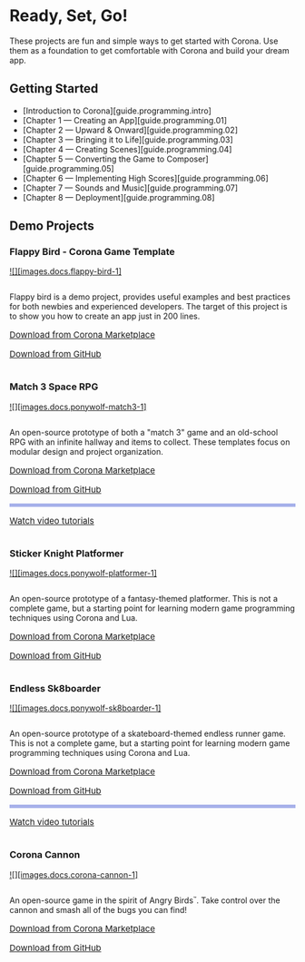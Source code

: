 
# Ready, Set, Go!

These projects are fun and simple ways to get started with Corona. Use them as a foundation to get comfortable with Corona and build your dream app.

## Getting Started

<div class="guides-toc">

* [Introduction to Corona][guide.programming.intro]
* [Chapter 1 &mdash; Creating an App][guide.programming.01]
* [Chapter 2 &mdash; Upward &amp; Onward][guide.programming.02]
* [Chapter 3 &mdash; Bringing it to Life][guide.programming.03]
* [Chapter 4 &mdash; Creating Scenes][guide.programming.04]
* [Chapter 5 &mdash; Converting the Game to Composer][guide.programming.05]
* [Chapter 6 &mdash; Implementing High Scores][guide.programming.06]
* [Chapter 7 &mdash; Sounds and Music][guide.programming.07]
* [Chapter 8 &mdash; Deployment][guide.programming.08]

</div>

<style>

.fa-list-element {
    font-size: 15px;
    border: 0px;
    margin-top: 8px;
}
.fa-list-element-tile {
    margin-top: 0px;
}

</style>


## Demo Projects

<!--- Flappy Bird - Corona Game Template -->

### Flappy Bird - Corona Game Template

<div class="float-left" style="max-width: 280px; margin-top: 2px; margin-bottom: 14px;">

[![][images.docs.flappy-bird-1]](https://marketplace.coronalabs.com/app-templates/flappy-bird-corona-game-template)

</div>
<div style="margin-top: 0px; display: table-cell;">

Flappy bird is a demo project, provides useful examples and best practices for both newbies and experienced developers. The target of this project is to show you how to create an app just in 200 lines.

<div class="fa-list-element">
<div class="fa-list-element-tile">
<div class="fa fa-arrow-circle-down" style="padding-left: 1px;"></div>
</div>

[Download from Corona Marketplace](https://marketplace.coronalabs.com/app-templates/flappy-bird-corona-game-template)

</div>

<div class="fa-list-element">
<div class="fa-list-element-tile" style="background-color: #93b0ec;">
<div class="fa fa-github" style="padding-left: 1px;"></div>
</div>

[Download from GitHub](https://github.com/PapaBubaDiop/flappy-bird)

</div>

</div>
<div class="clear"></div>

<!--- Match 3 Space RPG -->

### Match 3 Space RPG

<div class="float-left" style="max-width: 280px; margin-top: 2px; margin-bottom: 14px;">

[![][images.docs.ponywolf-match3-1]](https://marketplace.coronalabs.com/asset/match-3-space-rpg)

</div>
<div style="margin-top: 0px; display: table-cell;">

An open-source prototype of both a "match&nbsp;3" game and an <nobr>old-school</nobr> RPG with an infinite hallway and items to collect. These templates focus on modular design and project organization.

<div class="fa-list-element">
<div class="fa-list-element-tile">
<div class="fa fa-arrow-circle-down" style="padding-left: 1px;"></div>
</div>

[Download from Corona Marketplace](https://marketplace.coronalabs.com/asset/match-3-space-rpg)

</div>

<div class="fa-list-element">
<div class="fa-list-element-tile" style="background-color: #93b0ec;">
<div class="fa fa-github" style="padding-left: 1px;"></div>
</div>

[Download from GitHub](https://github.com/coronalabs/Match-Three-Space-RPG)

</div>

<div class="fa-list-element">
<div class="fa-list-element-tile" style="background-color: #a6b0ea;">
<div class="fa fa-youtube-play" style="font-size: 23px; padding-top: 6px; padding-left: 1px;"></div>
</div>

[Watch video tutorials](https://youtu.be/bRHtDJ3b2Jo?list=PLhE_IYaXVf9skwhKXNswj0C9U3RZB3DaD)

</div>

</div>
<div class="clear"></div>

<!--- Sticker Knight Platformer -->

### Sticker Knight Platformer

<div class="float-left" style="max-width: 280px; margin-top: 2px; margin-bottom: 12px;">

[![][images.docs.ponywolf-platformer-1]](https://marketplace.coronalabs.com/asset/sticker-knight-platformer)

</div>
<div style="margin-top: 0px; display: table-cell;">

An open-source prototype of a <nobr>fantasy-themed</nobr> platformer. This is not a complete game, but a starting point for learning modern game programming techniques using Corona and Lua.

<div class="fa-list-element">
<div class="fa-list-element-tile">
<div class="fa fa-arrow-circle-down" style="padding-left: 1px;"></div>
</div>

[Download from Corona Marketplace](https://marketplace.coronalabs.com/asset/sticker-knight-platformer)

</div>

<div class="fa-list-element">
<div class="fa-list-element-tile" style="background-color: #93b0ec;">
<div class="fa fa-github" style="padding-left: 1px;"></div>
</div>

[Download from GitHub](https://github.com/coronalabs/Sticker-Knight-Platformer/)

</div>

</div>
<div class="clear"></div>

<!--- Endless Sk8boarder -->

### Endless Sk8boarder

<div class="float-left" style="max-width: 280px; margin-top: 2px; margin-bottom: 12px;">

[![][images.docs.ponywolf-sk8boarder-1]](https://marketplace.coronalabs.com/asset/endless-sk8boarder)

</div>
<div style="margin-top: 0px; display: table-cell;">

An open-source prototype of a <nobr>skateboard-themed</nobr> endless runner game. This is not a complete game, but a starting point for learning modern game programming techniques using Corona and Lua.

<div class="fa-list-element">
<div class="fa-list-element-tile">
<div class="fa fa-arrow-circle-down" style="padding-left: 1px;"></div>
</div>

[Download from Corona Marketplace](https://marketplace.coronalabs.com/asset/endless-sk8boarder)

</div>

<div class="fa-list-element">
<div class="fa-list-element-tile" style="background-color: #93b0ec;">
<div class="fa fa-github" style="padding-left: 1px;"></div>
</div>

[Download from GitHub](https://github.com/coronalabs/Endless-Skateborder)

</div>

<div class="fa-list-element">
<div class="fa-list-element-tile" style="background-color: #a6b0ea;">
<div class="fa fa-youtube-play" style="font-size: 23px; padding-top: 6px; padding-left: 1px;"></div>
</div>

[Watch video tutorials](https://www.youtube.com/playlist?list=PLhE_IYaXVf9v_g2yO0rqijgvvT3oD2khx)

</div>

</div>
<div class="clear"></div>

<!--- Corona Cannon -->

### Corona Cannon

<div class="float-left" style="max-width: 280px; margin-top: 2px; margin-bottom: 12px;">

[![][images.docs.corona-cannon-1]](https://github.com/coronalabs-samples/CoronaCannon/)

</div>
<div style="margin-top: 0px; display: table-cell;">

An open-source game in the spirit of Angry&nbsp;Birds<span style="font-size: 80%;"><sup>&trade;</sup></span>. Take control over the cannon and smash all of the bugs you can find!

<div class="fa-list-element">
<div class="fa-list-element-tile">
<div class="fa fa-arrow-circle-down" style="padding-left: 1px;"></div>
</div>

[Download from Corona Marketplace](https://marketplace.coronalabs.com/asset/corona-cannon)

</div>

<div class="fa-list-element">
<div class="fa-list-element-tile" style="background-color: #93b0ec;">
<div class="fa fa-github" style="padding-left: 1px;"></div>
</div>

[Download from GitHub](https://github.com/coronalabs-samples/CoronaCannon/)

</div>

</div>
<div class="clear"></div>
